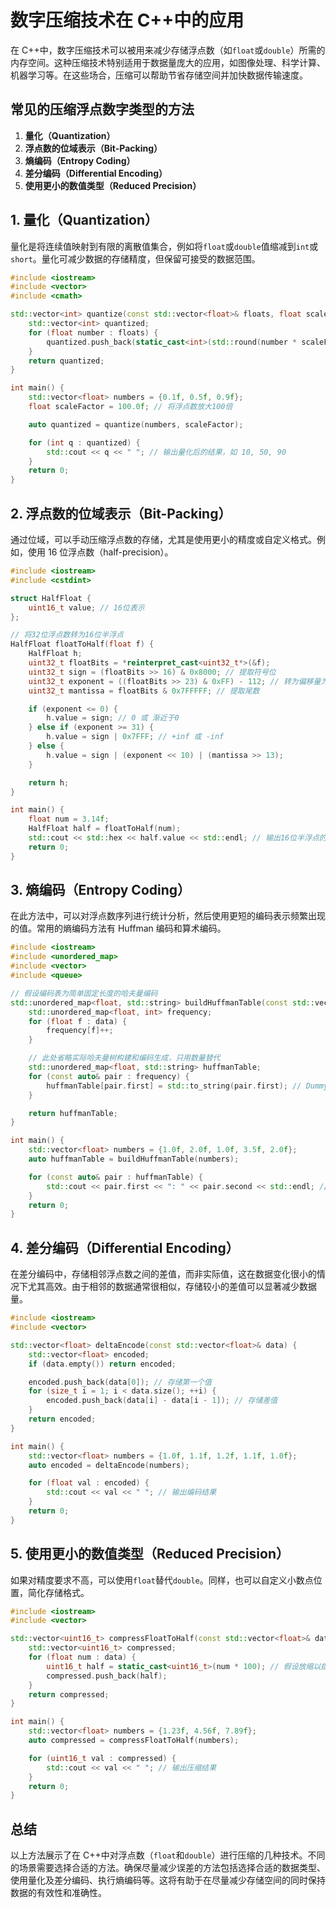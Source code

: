 # 数字压缩技术在 C++中的应用

在 C++中，数字压缩技术可以被用来减少存储浮点数（如`float`或`double`）所需的内存空间。这种压缩技术特别适用于数据量庞大的应用，如图像处理、科学计算、机器学习等。在这些场合，压缩可以帮助节省存储空间并加快数据传输速度。

## 常见的压缩浮点数字类型的方法

1. **量化（Quantization）**
2. **浮点数的位域表示（Bit-Packing）**
3. **熵编码（Entropy Coding）**
4. **差分编码（Differential Encoding）**
5. **使用更小的数值类型（Reduced Precision）**

## 1. 量化（Quantization）

量化是将连续值映射到有限的离散值集合，例如将`float`或`double`值缩减到`int`或`short`。量化可减少数据的存储精度，但保留可接受的数据范围。

```cpp
#include <iostream>
#include <vector>
#include <cmath>

std::vector<int> quantize(const std::vector<float>& floats, float scaleFactor) {
    std::vector<int> quantized;
    for (float number : floats) {
        quantized.push_back(static_cast<int>(std::round(number * scaleFactor)));
    }
    return quantized;
}

int main() {
    std::vector<float> numbers = {0.1f, 0.5f, 0.9f};
    float scaleFactor = 100.0f; // 将浮点数放大100倍

    auto quantized = quantize(numbers, scaleFactor);

    for (int q : quantized) {
        std::cout << q << " "; // 输出量化后的结果，如 10, 50, 90
    }
    return 0;
}
```

## 2. 浮点数的位域表示（Bit-Packing）

通过位域，可以手动压缩浮点数的存储，尤其是使用更小的精度或自定义格式。例如，使用 16 位浮点数（half-precision）。

```cpp
#include <iostream>
#include <cstdint>

struct HalfFloat {
    uint16_t value; // 16位表示
};

// 将32位浮点数转为16位半浮点
HalfFloat floatToHalf(float f) {
    HalfFloat h;
    uint32_t floatBits = *reinterpret_cast<uint32_t*>(&f);
    uint32_t sign = (floatBits >> 16) & 0x8000; // 提取符号位
    uint32_t exponent = ((floatBits >> 23) & 0xFF) - 112; // 转为偏移量为15的指数
    uint32_t mantissa = floatBits & 0x7FFFFF; // 提取尾数

    if (exponent <= 0) {
        h.value = sign; // 0 或 渐近于0
    } else if (exponent >= 31) {
        h.value = sign | 0x7FFF; // +inf 或 -inf
    } else {
        h.value = sign | (exponent << 10) | (mantissa >> 13);
    }

    return h;
}

int main() {
    float num = 3.14f;
    HalfFloat half = floatToHalf(num);
    std::cout << std::hex << half.value << std::endl; // 输出16位半浮点的十六进制表示
    return 0;
}
```

## 3. 熵编码（Entropy Coding）

在此方法中，可以对浮点数序列进行统计分析，然后使用更短的编码表示频繁出现的值。常用的熵编码方法有 Huffman 编码和算术编码。

```cpp
#include <iostream>
#include <unordered_map>
#include <vector>
#include <queue>

// 假设编码表为简单固定长度的哈夫曼编码
std::unordered_map<float, std::string> buildHuffmanTable(const std::vector<float>& data) {
    std::unordered_map<float, int> frequency;
    for (float f : data) {
        frequency[f]++;
    }

    // 此处省略实际哈夫曼树构建和编码生成，只用数量替代
    std::unordered_map<float, std::string> huffmanTable;
    for (const auto& pair : frequency) {
        huffmanTable[pair.first] = std::to_string(pair.first); // Dummy encoding
    }

    return huffmanTable;
}

int main() {
    std::vector<float> numbers = {1.0f, 2.0f, 1.0f, 3.5f, 2.0f};
    auto huffmanTable = buildHuffmanTable(numbers);

    for (const auto& pair : huffmanTable) {
        std::cout << pair.first << ": " << pair.second << std::endl; // 输出伪编码
    }
    return 0;
}
```

## 4. 差分编码（Differential Encoding）

在差分编码中，存储相邻浮点数之间的差值，而非实际值，这在数据变化很小的情况下尤其高效。由于相邻的数据通常很相似，存储较小的差值可以显著减少数据量。

```cpp
#include <iostream>
#include <vector>

std::vector<float> deltaEncode(const std::vector<float>& data) {
    std::vector<float> encoded;
    if (data.empty()) return encoded;

    encoded.push_back(data[0]); // 存储第一个值
    for (size_t i = 1; i < data.size(); ++i) {
        encoded.push_back(data[i] - data[i - 1]); // 存储差值
    }
    return encoded;
}

int main() {
    std::vector<float> numbers = {1.0f, 1.1f, 1.2f, 1.1f, 1.0f};
    auto encoded = deltaEncode(numbers);

    for (float val : encoded) {
        std::cout << val << " "; // 输出编码结果
    }
    return 0;
}
```

## 5. 使用更小的数值类型（Reduced Precision）

如果对精度要求不高，可以使用`float`替代`double`。同样，也可以自定义小数点位置，简化存储格式。

```cpp
#include <iostream>
#include <vector>

std::vector<uint16_t> compressFloatToHalf(const std::vector<float>& data) {
    std::vector<uint16_t> compressed;
    for (float num : data) {
        uint16_t half = static_cast<uint16_t>(num * 100); // 假设放缩以提高精度
        compressed.push_back(half);
    }
    return compressed;
}

int main() {
    std::vector<float> numbers = {1.23f, 4.56f, 7.89f};
    auto compressed = compressFloatToHalf(numbers);

    for (uint16_t val : compressed) {
        std::cout << val << " "; // 输出压缩结果
    }
    return 0;
}
```

## 总结

以上方法展示了在 C++中对浮点数（`float`和`double`）进行压缩的几种技术。不同的场景需要选择合适的方法。确保尽量减少误差的方法包括选择合适的数据类型、使用量化及差分编码、执行熵编码等。这将有助于在尽量减少存储空间的同时保持数据的有效性和准确性。
